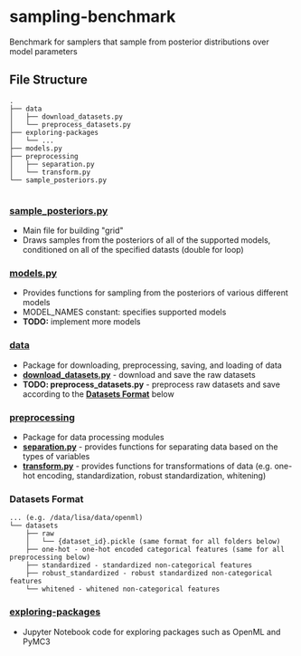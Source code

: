 # sampling-benchmark
Benchmark for samplers that sample from posterior distributions over model parameters

## File Structure
```
.
├── data
│   ├── download_datasets.py
│   └── preprocess_datasets.py
├── exploring-packages
│   └── ...
├── models.py
├── preprocessing
│   ├── separation.py
│   └── transform.py
└── sample_posteriors.py
        
```

### [sample_posteriors.py](https://github.com/bradyneal/sampling-benchmark/blob/master/sample_posteriors.py)
* Main file for building "grid"
* Draws samples from the posteriors of all of the supported models, conditioned on all of the specified datasts (double for loop)

### [models.py](https://github.com/bradyneal/sampling-benchmark/blob/master/models.py)
* Provides functions for sampling from the posteriors of various
different models
* MODEL_NAMES constant: specifies supported models
* **TODO:** implement more models

### [data](https://github.com/bradyneal/sampling-benchmark/tree/master/data)
* Package for downloading, preprocessing, saving, and loading of data
* [**download_datasets.py**](https://github.com/bradyneal/sampling-benchmark/blob/master/data/download_datasets.py) - download and save the raw datasets
* **TODO: preprocess_datasets.py** - preprocess raw datasets and save according to the [**Datasets Format**](https://github.com/bradyneal/sampling-benchmark#datasets-format) below

### [preprocessing](https://github.com/bradyneal/sampling-benchmark/tree/master/preprocessing)
* Package for data processing modules
* [**separation.py**](https://github.com/bradyneal/sampling-benchmark/blob/master/preprocessing/separation.py) - provides functions for separating data based on the types of variables
* [**transform.py**](https://github.com/bradyneal/sampling-benchmark/blob/master/preprocessing/transform.py) - provides functions for transformations of data (e.g. one-hot encoding, standardization, robust standardization, whitening)

### Datasets Format
```
... (e.g. /data/lisa/data/openml)
└── datasets
    ├── raw
    │   └── {dataset_id}.pickle (same format for all folders below)
    ├── one-hot - one-hot encoded categorical features (same for all preprocessing below)
    ├── standardized - standardized non-categorical features
    ├── robust_standardized - robust standardized non-categorical features
    └── whitened - whitened non-categorical features
```

### [exploring-packages](https://github.com/bradyneal/sampling-benchmark/tree/master/exploring-packages)
* Jupyter Notebook code for exploring packages such as OpenML and PyMC3

